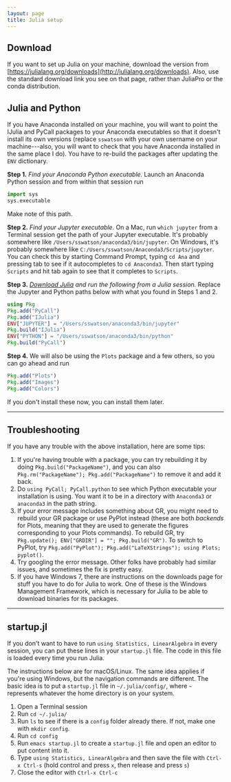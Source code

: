```yaml
---
layout: page
title: Julia setup
---
```


## Download

If you want to set up Julia on your machine, download the version from [https://julialang.org/downloads](http://julialang.org/downloads). Also, use the standard download link you see on that page, rather than JuliaPro or the conda distribution.

## Julia and Python

If you have Anaconda installed on your machine, you will want to
point the IJulia and PyCall packages to your Anaconda executables so
that it doesn't install its own versions (replace `sswatson` with your
own username on your machine---also, you will want to check that you
have Anaconda installed in the same place I do). You have to re-build
the packages after updating the `ENV` dictionary.

**Step 1.** _Find your Anaconda Python executable._ Launch an Anaconda
Python session and from within that session run 

```python
import sys
sys.executable
```

Make note of this path. 

**Step 2.** _Find your Jupyter executable_. On a Mac, run `which
jupyter` from a Terminal session get the path of your Jupyter
executable. It's probably somewhere like
`/Users/sswatson/anaconda3/bin/jupyter`. On Windows, it's probably
somewhere like `C:/Users/sswatson/Anaconda3/Scripts/jupyter`. You can
check this by starting Command Prompt, typing `cd Ana` and
pressing tab to see if it autocompletes to `cd Anaconda3`. Then start
typing `Scripts` and hit tab again to see that it completes to
`Scripts`. 

**Step 3.** _[Download Julia](https://julialang.org/downloads/) and run
the following from a Julia session._ Replace the Jupyter and Python
paths below with what you found in Steps 1 and 2. 

```julia
using Pkg
Pkg.add("PyCall")
Pkg.add("IJulia")
ENV["JUPYTER"] = "/Users/sswatson/anaconda3/bin/jupyter"
Pkg.build("IJulia")
ENV["PYTHON"] = "/Users/sswatson/anaconda3/bin/python"
Pkg.build("PyCall")
```

**Step 4.** We will also be using the `Plots` package and a few
others, so you can go ahead and run 
```julia
Pkg.add("Plots")
Pkg.add("Images")
Pkg.add("Colors")
```
If you don't install these now, you can install them later. 

---

## Troubleshooting

If you have any trouble with the above installation, here are some
tips: 

1. If you're having trouble with a package, you can try rebuilding
   it by doing `Pkg.build("PackageName")`, and you can also
   `Pkg.rm("PackageName"); Pkg.add("PackageName")` to remove it
   and add it back. 
1. Do `using PyCall; PyCall.python` to see which Python executable
   your installation is using. You want it to be in a directory with
   `Anaconda3` or `anaconda3` in the path string. 
1. If your error message includes something about GR, you might need
   to rebuild your GR package or use PyPlot instead (these are both
   _backends_ for Plots, meaning that they are used to generate the
   figures corresponding to your Plots commands). To rebuild GR, try
   `Pkg.update(); ENV["GRDIR"] = ""; Pkg.build("GR")`. To switch to
   PyPlot, try `Pkg.add("PyPlot"); Pkg.add("LaTeXStrings"); using
   Plots; pyplot()`.
1. Try googling the error message. Other folks have probably had
    similar issues, and sometimes the fix is pretty easy. 
1. If you have Windows 7, there are instructions on the downloads
   page for stuff you have to do for Julia to work. One of these is
   the Windows Management Framework, which is necessary for Julia to
   be able to download binaries for its packages. 

---

## startup.jl

If you don't want to have to run `using Statistics, LinearAlgebra` in
every session, you can put these lines in your `startup.jl` file. The
code in this file is loaded every time you run Julia. 

The instructions below are for macOS/Linux. The same idea applies if
you're using Windows, but the navigation commands are different. The
basic idea is to put a `startup.jl` file in `~/.julia/config/`, where
`~` represents whatever the home directory is on your system. 

1. Open a Terminal session 
2. Run `cd ~/.julia/`
3. Run `ls` to see if there is a `config` folder already there. If
   not, make one with `mkdir config`. 
4. Run `cd config`
5. Run `emacs startup.jl` to create a `startup.jl` file and open an
   editor to put content into it. 
6. Type `using Statistics, LinearAlgebra` and then save the file with
   `Ctrl-x Ctrl-s` (hold control and press `x`, then release and press
   `s`)
7. Close the editor with `Ctrl-x Ctrl-c`

